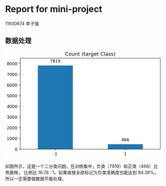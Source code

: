 # Report for mini-project
11930674 李子强

## 数据处理
![](train_dist.png)

如图所示，这是一个二分类问题。在训练集中，负类（7819）和正类（466）比例悬殊，
比例达 16.78 : 1。如果直接全部标记为负类准确度也能达到 94.38%。
所以一定需要做数据平衡处理。

